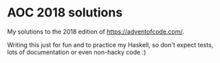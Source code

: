 # AOC 2018 solutions

My solutions to the 2018 edition of https://adventofcode.com/.

Writing this just for fun and to practice my Haskell, so don't expect tests, lots of documentation or even non-hacky code :)
